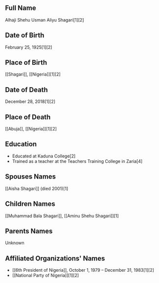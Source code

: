 ## Full Name
Alhaji Shehu Usman Aliyu Shagari[1][2]

## Date of Birth
February 25, 1925[1][2]

## Place of Birth
[[Shagari]], [[Nigeria]][1][2]

## Date of Death
December 28, 2018[1][2]

## Place of Death
[[Abuja]], [[Nigeria]][1][2]

## Education
- Educated at Kaduna College[2]
- Trained as a teacher at the Teachers Training College in Zaria[4]

## Spouses Names
[[Aisha Shagari]] (died 2001)[1]

## Children Names
[[Muhammad Bala Shagari]], [[Aminu Shehu Shagari]][1]

## Parents Names
Unknown

## Affiliated Organizations' Names
- [[6th President of Nigeria]], October 1, 1979 – December 31, 1983[1][2]
- [[National Party of Nigeria]][1][2]

